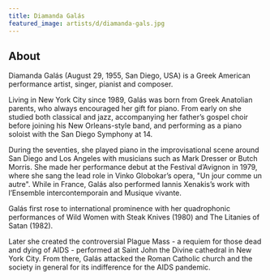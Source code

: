 ```yaml
---
title: Diamanda Galás
featured_image: artists/d/diamanda-gals.jpg
---
```

## About

Diamanda Galás (August 29, 1955, San Diego, USA) is a Greek American performance artist, singer, pianist and composer. 

Living in New York City since 1989, Galás was born from Greek Anatolian parents, who always encouraged her gift for piano. From early on she studied both classical and jazz, accompanying her father’s gospel choir before joining his New Orleans-style band, and performing as a piano soloist with the San Diego Symphony at 14.

During the seventies, she played piano in the improvisational scene around San Diego and Los Angeles with musicians such as Mark Dresser or Butch Morris. She made her performance debut at the Festival d’Avignon in 1979, where she sang the lead role in Vinko Globokar’s opera, "Un jour comme un autre". While in France, Galás also performed Iannis Xenakis’s work with l’Ensemble intercontemporain and Musique vivante.

Galás first rose to international prominence with her quadrophonic performances of Wild Women with Steak Knives (1980) and The Litanies of Satan (1982). 

Later she created the controversial Plague Mass - a requiem for those dead and dying of AIDS - performed at Saint John the Divine cathedral in New York City. From there, Galás attacked the Roman Catholic church and the society in general for its indifference for the AIDS pandemic.


